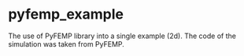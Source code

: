 # pyfemp_example
The use of PyFEMP library into a single example (2d).
The code of the simulation was taken from PyFEMP.
